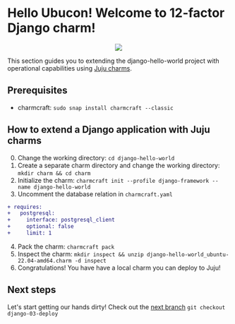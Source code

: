 # Hello Ubucon! Welcome to 12-factor Django charm!

<p align="center">
    <img src="https://res.cloudinary.com/canonical/image/fetch/f_auto,q_auto,fl_sanitize,c_fill,w_200,h_200/https://api.charmhub.io/api/v1/media/download/charm_g5MbnEy7wX7GTPtr20TcB16YCvXXZu2Y_icon_e08d61629f52f85dd79e8222b8b2360a7377af42e1a0f22fceca778ec3226d7c.png">
</p>

This section guides you to extending the django-hello-world project with operational capabilities
using [Juju charms](https://juju.is/).

## Prerequisites

- charmcraft: `sudo snap install charmcraft --classic`

## How to extend a Django application with Juju charms

0. Change the working directory: `cd django-hello-world`
1. Create a separate charm directory and change the working directory: `mkdir charm && cd charm`
2. Initialize the charm: `charmcraft init --profile django-framework --name django-hello-world`
3. Uncomment the database relation in `charmcraft.yaml`
  ```diff
  + requires:
  +   postgresql:
  +     interface: postgresql_client
  +     optional: false
  +     limit: 1
  ```
4. Pack the charm: `charmcraft pack`
5. Inspect the charm: `mkdir inspect && unzip django-hello-world_ubuntu-22.04-amd64.charm -d inspect`
6. Congratulations! You have have a local charm you can deploy to Juju!

## Next steps

Let's start getting our hands dirty! Check out the [next branch](https://github.com/yanksyoon/hello-ubucon/tree/django-03-deploy) `git checkout django-03-deploy`
